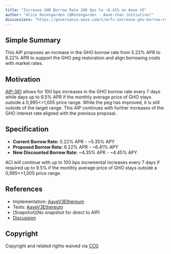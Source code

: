 ```yaml
---
title: "Increase GHO Borrow Rate 100 bps to ~6.41% on Aave V3"
author: "Alice Rozengarden (@Rozengarden - Aave-chan initiative)"
discussions: "https://governance.aave.com/t/arfc-increase-gho-borrow-rate-100-bps-to-6-35-on-aave-v3/15744"
---
```


## Simple Summary

This AIP proposes an increase in the GHO borrow rate from 5.22% APR to 6.22% APR to support the GHO peg restoration and align borrowing costs with market rates.

## Motivation

[AIP-381](https://app.aave.com/governance/proposal/381/) allows for 100 bps increases in the GHO borrow rate every 7 days while days up to 9.5% APR if the monthly average price of GHO stays outside a 0,995<>1,005 price range. While the peg has improved, it is still outside of the target range. This AIP continues with further increases of the GHO interest rate aligned with the previous proposal.

## Specification

- **Current Borrow Rate:** 5.22% APR - ~5.35% APY
- **Proposed Borrow Rate:** 6.22% APR - ~6.41% APY
- **New Discounted Borrow Rate:** ~4.35% APR - ~4.45% APY

ACI will continue with up to 100 bps incremental increases every 7 days if required up to 9.5% if the monthly average price of GHO stays outside a 0,995<>1,005 price range.

## References

- Implementation: [AaveV3Ethereum](https://github.com/bgd-labs/aave-proposals-v3/blob/f6f4b43fec247208c71c1ece9611019ec1f7bdd8/src/20231205_AaveV3Ethereum_IncreaseGHOBorrowRate100BpsTo635OnAaveV3/AaveV3Ethereum_IncreaseGHOBorrowRate100BpsTo635OnAaveV3_20231205.sol)
- Tests: [AaveV3Ethereum](https://github.com/bgd-labs/aave-proposals-v3/blob/f6f4b43fec247208c71c1ece9611019ec1f7bdd8/src/20231205_AaveV3Ethereum_IncreaseGHOBorrowRate100BpsTo635OnAaveV3/AaveV3Ethereum_IncreaseGHOBorrowRate100BpsTo635OnAaveV3_20231205.t.sol)
- [Snapshot](No snapshot for direct to AIP)
- [Discussion](https://governance.aave.com/t/arfc-increase-gho-borrow-rate-100-bps-to-6-35-on-aave-v3/15744)

## Copyright

Copyright and related rights waived via [CC0](https://creativecommons.org/publicdomain/zero/1.0/).
